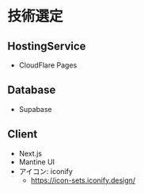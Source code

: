 # 技術選定

## HostingService
- CloudFlare Pages

## Database
- Supabase

## Client
- Next.js
- Mantine UI
- アイコン: iconify
  - https://icon-sets.iconify.design/
